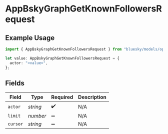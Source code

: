 # AppBskyGraphGetKnownFollowersRequest

## Example Usage

```typescript
import { AppBskyGraphGetKnownFollowersRequest } from "bluesky/models/operations";

let value: AppBskyGraphGetKnownFollowersRequest = {
  actor: "<value>",
};
```

## Fields

| Field              | Type               | Required           | Description        |
| ------------------ | ------------------ | ------------------ | ------------------ |
| `actor`            | *string*           | :heavy_check_mark: | N/A                |
| `limit`            | *number*           | :heavy_minus_sign: | N/A                |
| `cursor`           | *string*           | :heavy_minus_sign: | N/A                |